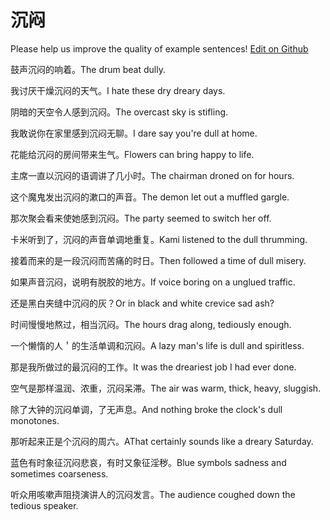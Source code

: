 # 沉闷

Please help us improve the quality of example sentences! [Edit on Github](https://github.com/jiyushe/jiyu-example-sentence-source/blob/main/chinese/chenmen.md)

<p><span class="chinese">鼓声沉闷的响着。</span><span class="english">The drum beat dully.</span></p>

<p><span class="chinese">我讨厌干燥沉闷的天气。</span><span class="english">I hate these dry dreary days.</span></p>

<p><span class="chinese">阴暗的天空令人感到沉闷。</span><span class="english">The overcast sky is stifling.</span></p>

<p><span class="chinese">我敢说你在家里感到沉闷无聊。</span><span class="english">I dare say you're dull at home.</span></p>

<p><span class="chinese">花能给沉闷的房间带来生气。</span><span class="english">Flowers can bring happy to life.</span></p>

<p><span class="chinese">主席一直以沉闷的语调讲了几小时。</span><span class="english">The chairman droned on for hours.</span></p>

<p><span class="chinese">这个魔鬼发出沉闷的漱口的声音。</span><span class="english">The demon let out a muffled gargle.</span></p>

<p><span class="chinese">那次聚会看来使她感到沉闷。</span><span class="english">The party seemed to switch her off.</span></p>

<p><span class="chinese">卡米听到了，沉闷的声音单调地重复。</span><span class="english">Kami listened to the dull thrumming.</span></p>

<p><span class="chinese">接着而来的是一段沉闷而苦痛的时日。</span><span class="english">Then followed a time of dull misery.</span></p>

<p><span class="chinese">如果声音沉闷，说明有脱胶的地方。</span><span class="english">If voice boring on a unglued traffic.</span></p>

<p><span class="chinese">还是黑白夹缝中沉闷的灰？</span><span class="english">Or in black and white crevice sad ash?</span></p>

<p><span class="chinese">时间慢慢地熬过，相当沉闷。</span><span class="english">The hours drag along, tediously enough.</span></p>

<p><span class="chinese">一个懒惰的人＇的生活单调和沉闷。</span><span class="english">A lazy man's life is dull and spiritless.</span></p>

<p><span class="chinese">那是我所做过的最沉闷的工作。</span><span class="english">It was the dreariest job I had ever done.</span></p>

<p><span class="chinese">空气是那样温润、浓重，沉闷呆滞。</span><span class="english">The air was warm, thick, heavy, sluggish.</span></p>

<p><span class="chinese">除了大钟的沉闷单调，了无声息。</span><span class="english">And nothing broke the clock's dull monotones.</span></p>

<p><span class="chinese">那听起来正是个沉闷的周六。</span><span class="english">AThat certainly sounds like a dreary Saturday.</span></p>

<p><span class="chinese">蓝色有时象征沉闷悲哀，有时又象征淫秽。</span><span class="english">Blue symbols sadness and sometimes coarseness.</span></p>

<p><span class="chinese">听众用咳嗽声阻挠演讲人的沉闷发言。</span><span class="english">The audience coughed down the tedious speaker.</span></p>

